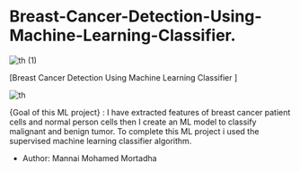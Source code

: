 
# Breast-Cancer-Detection-Using-Machine-Learning-Classifier.


![th (1)](https://user-images.githubusercontent.com/93622509/174595342-3d80bc6c-00f1-4e7f-ba3a-33ff3be993ee.jpg)

[Breast Cancer Detection Using Machine Learning Classifier ] 

![th](https://user-images.githubusercontent.com/93622509/174595591-deb35856-1a3d-4414-a24c-531d0f77b736.jpg)

{Goal of this ML project} : I have extracted features of breast cancer patient cells 
and normal person cells then I create an ML model to classify malignant and benign tumor.
To complete this ML project i used the supervised machine learning classifier algorithm. 


* Author: Mannai Mohamed Mortadha
